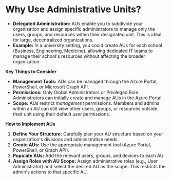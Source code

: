 # Why Use Administrative Units?

* **Delegated Administration:** AUs enable you to subdivide your organization and assign specific administrators to manage only the users, groups, and resources within their designated unit. This is ideal for large, decentralized organizations.
* **Example:** In a university setting, you could create AUs for each school (Business, Engineering, Medicine), allowing dedicated IT teams to manage their school's resources without affecting the broader organization.

**Key Things to Consider**

* **Management Tools:** AUs can be managed through the Azure Portal, PowerShell, or Microsoft Graph API.
* **Permissions:** Only Global Administrators or Privileged Role Administrators can initially create and manage AUs in the Azure Portal.
* **Scope:** AUs restrict *management* permissions. Members and admins within an AU can still view other users, groups, or resources outside their unit using their default *user* permissions.

**How to Implement AUs**

1. **Define Your Structure:** Carefully plan your AU structure based on your organization's divisions and administrative needs.
2. **Create AUs:** Use the appropriate management tool (Azure Portal, PowerShell, or Graph API).
3. **Populate AUs:** Add the relevant users, groups, and devices to each AU.
4. **Assign Roles with AU Scope:** Assign administrative roles (e.g., User Administrator) and select the desired AU as the scope. This restricts the admin's actions to that specific AU.

